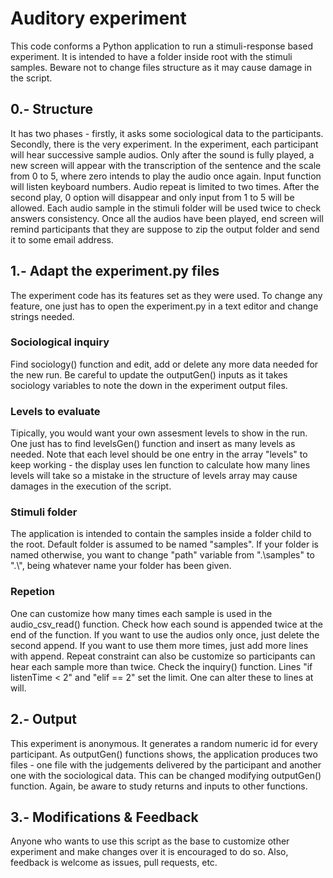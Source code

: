 # Auditory experiment
This code conforms a Python application to run a stimuli-response based experiment. It is intended to have a folder inside root with the stimuli samples. Beware not to change files structure as it may cause damage in the script.
## 0.- Structure
It has two phases - firstly, it asks some sociological data to the participants. Secondly, there is the very experiment. In the experiment, each participant will hear successive sample audios. Only after the sound is fully played, a new screen will appear with the transcription of the sentence and the scale from 0 to 5, where zero intends to play the audio once again. Input function will listen keyboard numbers. Audio repeat is limited to two times. After the second play, 0 option will disappear and only input from 1 to 5 will be allowed. Each audio sample in the stimuli folder will be used twice to check answers consistency. Once all the audios have been played, end screen will remind participants that they are suppose to zip the output folder and send it to some email address.  
## 1.- Adapt the experiment.py files
The experiment code has its features set as they were used. To change any feature, one just has to open the experiment.py in a text editor and change strings needed.
### Sociological inquiry
Find sociology() function and edit, add or delete any more data needed for the new run. Be careful to update the outputGen() inputs as it takes sociology variables to note the down in the experiment output files.
### Levels to evaluate
Tipically, you would want your own assesment levels to show in the run. One just has to find levelsGen() function and insert as many levels as needed. Note that each level should be one entry in the array "levels" to keep working - the display uses len function to calculate how many lines levels will take so a mistake in the structure of levels array may cause damages in the execution of the script.
### Stimuli folder
The application is intended to contain the samples inside a folder child to the root. Default folder is assumed to be named "samples". If your folder is named otherwise, you want to change "path" variable from ".\\samples" to ".\\<name>", being <name> whatever name your folder has been given.
### Repetion
One can customize how many times each sample is used in the audio_csv_read() function. Check how each sound is appended twice at the end of the function. If you want to use the audios only once, just delete the second append. If you want to use them more times, just add more lines with append.
  Repeat constraint can also be customize so participants can hear each sample more than twice. Check the inquiry() function. Lines "if listenTime < 2" and "elif == 2" set the limit. One can alter these to lines at will.
## 2.- Output
This experiment is anonymous. It generates a random numeric id for every participant. As outputGen() functions shows, the application produces two files - one file with the judgements delivered by the participant and another one with the sociological data. This can be changed modifying outputGen() function. Again, be aware to study returns and inputs to other functions.
## 3.- Modifications & Feedback
Anyone who wants to use this script as the base to customize other experiment and make changes over it is encouraged to do so. Also, feedback is welcome as issues, pull requests, etc.
